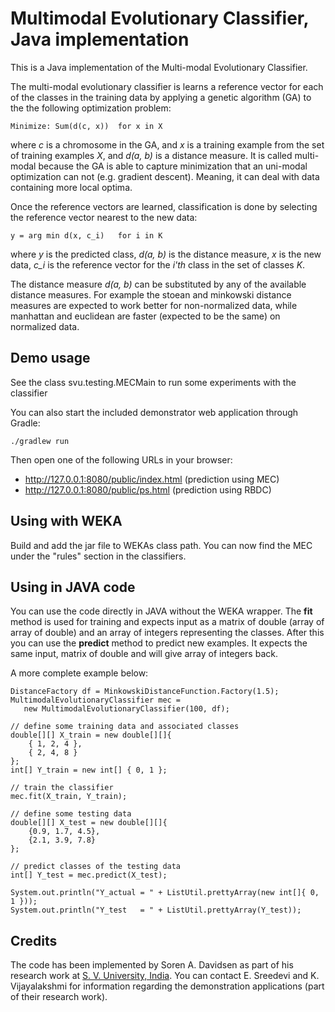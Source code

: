 
Multimodal Evolutionary Classifier, Java implementation
==============

This is a Java implementation of the Multi-modal Evolutionary Classifier.

The multi-modal evolutionary classifier is learns a reference vector for each
of the classes in the training data by applying a genetic algorithm (GA) to the
the following optimization problem:

    Minimize: Sum(d(c, x))  for x in X

where *c* is a chromosome in the GA, and *x* is a training example from the set of training examples *X*, and *d(a, b)* is a distance measure. It is called multi-modal because the GA is able to capture minimization that an uni-modal optimization can not (e.g. gradient descent). Meaning, it can deal with data containing more local optima.

Once the reference vectors are learned, classification is done by selecting the reference vector nearest to the new data:

    y = arg min d(x, c_i)   for i in K

where *y* is the predicted class, *d(a, b)* is the distance measure, *x* is the new data, *c_i* is the reference vector for the *i'th* class in the set of classes *K*.

The distance measure *d(a, b)* can be substituted by any of the available distance measures. For example the stoean and minkowski distance measures are expected to work better for non-normalized data, while manhattan and euclidean are faster (expected to be the same) on normalized data.

Demo usage
----------

See the class svu.testing.MECMain to run some experiments with the classifier

You can also start the included demonstrator web application through Gradle:

    ./gradlew run

Then open one of the following URLs in your browser:

- http://127.0.0.1:8080/public/index.html (prediction using MEC)
- http://127.0.0.1:8080/public/ps.html    (prediction using RBDC)

Using with WEKA
---------------

Build and add the jar file to WEKAs class path. You can now find the MEC under the
"rules" section in the classifiers.

Using in JAVA code
------------------

You can use the code directly in JAVA without the WEKA wrapper. The **fit** method is used for training and expects input as a matrix of double (array of array of double) and an array of integers representing the classes. After this you can use the **predict** method to predict new examples. It expects the same input, matrix of double and will give array of integers back.
 
 A more complete example below:
 
    DistanceFactory df = MinkowskiDistanceFunction.Factory(1.5);
    MultimodalEvolutionaryClassifier mec = 
       new MultimodalEvolutionaryClassifier(100, df);

    // define some training data and associated classes
    double[][] X_train = new double[][]{
		{ 1, 2, 4 },
		{ 2, 4, 8 }
	};
	int[] Y_train = new int[] {	0, 1 };
	
	// train the classifier	
	mec.fit(X_train, Y_train);

	// define some testing data
	double[][] X_test = new double[][]{
		{0.9, 1.7, 4.5},
		{2.1, 3.9, 7.8}
	};

	// predict classes of the testing data		
	int[] Y_test = mec.predict(X_test);
		
	System.out.println("Y_actual = " + ListUtil.prettyArray(new int[]{ 0, 1 }));
	System.out.println("Y_test   = " + ListUtil.prettyArray(Y_test));	

	
Credits
-------

The code has been implemented by Soren A. Davidsen as part of his research work at [S. V. University, India](http://www.svuniversity.ac.in/). You can contact E. Sreedevi and K. Vijayalakshmi for information regarding the demonstration applications (part of their research work).